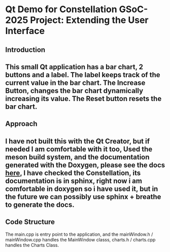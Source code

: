 # Qt Demo for Constellation GSoC-2025 Project: Extending the User Interface 

## Introduction ##
This small Qt application has a bar chart, 2 buttons and a label.
The label keeps track of the current value in the bar chart.
The Increase Button, changes the bar chart dynamically increasing its value.
The Reset button resets the bar chart.
---
## Approach 
I have not built this with the Qt Creator, but if needed I am comfortable with it too, Used the meson build system, and the documentation generated with the Doxygen, please see the docs [here](https://aditya-138-12.github.io/GSoC-2025-Constellation-Assignment/html/index.html), I have checked the Constellation, its documentation is in sphinx, right now i am comfortable in doxygen so i have used it, but in the future we can possibly use sphinx + breathe to generate the docs.
---
## Code Structure 
The main.cpp is entry point to the application, and the mainWindow.h / mainWindow.cpp handles the MainWindow classs, charts.h / charts.cpp handles the Charts Class.
